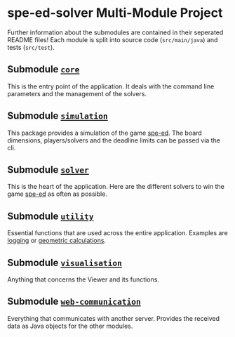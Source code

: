 # spe-ed-solver Multi-Module Project

Further information about the submodules are contained in their seperated README files! Each module is split into source code (`src/main/java`) and tests (`src/test`).

## Submodule [`core`](core)

This is the entry point of the application. It deals with the command line parameters and the management of the solvers.

## Submodule [`simulation`](simulation)

This package provides a simulation of the game [spe-ed](https://github.com/informatiCup/informatiCup2021). The board dimensions, players/solvers and the deadline limits can be passed via the cli.

## Submodule [`solver`](solver)

This is the heart of the application. Here are the different solvers to win the game [spe-ed](https://github.com/informatiCup/informatiCup2021) as often as possible.

## Submodule [`utility`](utility)

Essential functions that are used across the entire application. Examples are [logging](utility/src/main/java/utility/logging) or [geometric calculations](utility/src/main/java/utility/geometry).

## Submodule [`visualisation`](visualisation)

Anything that concerns the Viewer and its functions.

## Submodule [`web-communication`](web-communication)

Everything that communicates with another server. Provides the received data as Java objects for the other modules.
